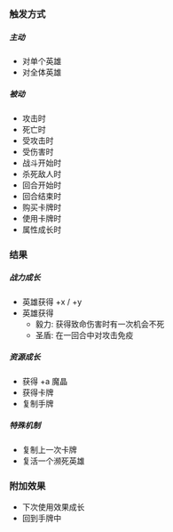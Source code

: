 ### 触发方式

##### 主动

- 对单个英雄
- 对全体英雄

##### 被动

- 攻击时
- 死亡时
- 受攻击时
- 受伤害时
- 战斗开始时
- 杀死敌人时
- 回合开始时
- 回合结束时
- 购买卡牌时
- 使用卡牌时
- 属性成长时

### 结果

##### 战力成长

- 英雄获得 +x / +y
- 英雄获得
  - 毅力: 获得致命伤害时有一次机会不死
  - 圣盾: 在一回合中对攻击免疫

##### 资源成长

- 获得 +a 魔晶
- 获得卡牌
- 复制手牌

##### 特殊机制

- 复制上一次卡牌
- 复活一个濒死英雄

### 附加效果

- 下次使用效果成长
- 回到手牌中